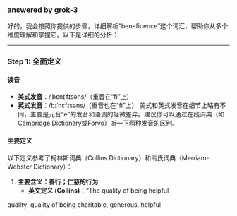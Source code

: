 ### answered by grok-3
好的，我会按照你提供的步骤，详细解析“beneficence”这个词汇，帮助你从多个维度理解和掌握它。以下是详细的分析：

---

### Step 1: 全面定义

#### 读音
- **美式发音**：/ˌbɛnɪˈfɪsəns/（重音在“fi”上）
- **英式发音**：/bɪˈnɛfɪsəns/（重音也在“fi”上）
美式和英式发音在细节上略有不同，主要是元音“e”的发音和语调的轻微差异。建议你可以通过在线词典（如Cambridge Dictionary或Forvo）听一下两种发音的区别。

#### 主要定义
以下定义参考了柯林斯词典（Collins Dictionary）和韦氏词典（Merriam-Webster Dictionary）：

1. **主要含义：善行；仁慈的行为**
   - **英文定义 (Collins)**：“The quality of being helpful

 quality:  quality of being charitable, generous, helpful